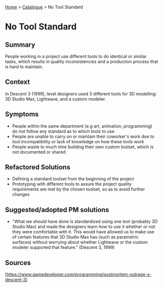 [Home](../README.md) > [Catalogue](/games-catalogue/Antipatterns_catalogue_games.md) > No Tool Standard

# No Tool Standard

## Summary
People working in a project use different tools to do identical or similar tasks, which results in quality inconsistencies and a production process that is hard to maintain.

## Context
In Descent 3 (1999), level designers used 3 different tools for 3D modelling: 3D Studio Max, Lightwave, and a custom modeler. 

## Symptoms
- People within the same department (e.g art, animation, programming) do not follow any standard as to which tools to use
- People are unable to carry on or maintain their coworker's work due to tool incompatibility or lack of knowledge on how these tools work
- People waste to much time building their own custom toolset, which is not documented or shared

## Refactored Solutions
- Defining a standard toolset from the beginning of the project
- Prototyping with different tools to assure the project quality requirements are met by the chosen toolset, so as to avoid further changes

## Suggested/adopted PM solutions
- "What we should have done is standardized using one tool (probably 3D Studio Max) and made the designers learn how to use it whether or not they were comfortable with it. This would have allowed us to make use of certain features that 3D Studio Max has (such as parametric surfaces) without worrying about whether Lightwave or the custom modeler supported that feature." (Descent 3, 1999)

## Sources
[https://www.gamedeveloper.com/programming/postmortem-outrage-s-descent-3]

